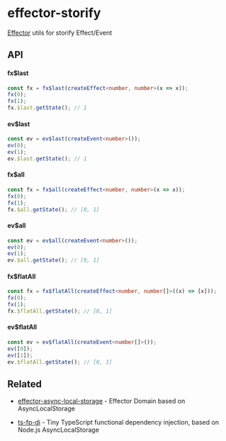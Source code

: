 # effector-storify

[Effector](https://effector.dev/) utils for storify Effect/Event

## API

#### fx$last

```typescript
const fx = fx$last(createEffect<number, number>(x => x));
fx(0);
fx(1);
fx.$last.getState(); // 1
```

#### ev$last

```typescript
const ev = ev$last(createEvent<number>());
ev(0);
ev(1);
ev.$last.getState(); // 1
```

#### fx$all

```typescript
const fx = fx$all(createEffect<number, number>(x => x));
fx(0);
fx(1);
fx.$all.getState(); // [0, 1]
```

#### ev$all

```typescript
const ev = ev$all(createEvent<number>());
ev(0);
ev(1);
ev.$all.getState(); // [0, 1]
```

#### fx$flatAll

```typescript
const fx = fx$flatAll(createEffect<number, number[]>((x) => [x]));
fx(0);
fx(1);
fx.$flatAll.getState(); // [0, 1]
```

#### ev$flatAll

```typescript
const ev = ev$flatAll(createEvent<number[]>());
ev([0]);
ev([1]);
ev.$flatAll.getState(); // [0, 1]
```

## Related

- [effector-async-local-storage](https://github.com/darky/effector-async-local-storage) - Effector Domain based on AsyncLocalStorage

- [ts-fp-di](https://github.com/darky/ts-fp-di) - Tiny TypeScript functional dependency injection, based on Node.js AsyncLocalStorage
